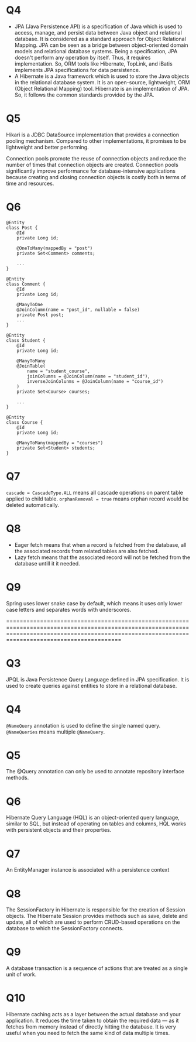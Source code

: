 # Q4

- JPA (Java Persistence API) is a specification of Java which is used to access, manage, and persist data between Java object and relational database. It is considered as a standard approach for Object Relational Mapping.
  JPA can be seen as a bridge between object-oriented domain models and relational database systems. Being a specification, JPA doesn't perform any operation by itself. Thus, it requires implementation. So, ORM tools like Hibernate, TopLink, and iBatis implements JPA specifications for data persistence.
- A Hibernate is a Java framework which is used to store the Java objects in the relational database system. It is an open-source, lightweight, ORM (Object Relational Mapping) tool.
  Hibernate is an implementation of JPA. So, it follows the common standards provided by the JPA.

# Q5

Hikari is a JDBC DataSource implementation that provides a connection pooling mechanism. Compared to other implementations, it promises to be lightweight and better performing.

Connection pools promote the reuse of connection objects and reduce the number of times that connection objects are created. Connection pools significantly improve performance for database-intensive applications because creating and closing connection objects is costly both in terms of time and resources.

# Q6

```
@Entity
class Post {
    @Id
    private Long id;

    @OneToMany(mappedBy = "post")
    private Set<Comment> comments;

    ...
}

@Entity
class Comment {
    @Id
    private Long id;

    @ManyToOne
    @JoinColumn(name = "post_id", nullable = false)
    private Post post;
    ...
}
```

```
@Entity
class Student {
    @Id
    private Long id;

    @ManyToMany
    @JoinTable(
        name = "student_course",
        joinColumns = @JoinColumn(name = "student_id"),
        inverseJoinColunms = @JoinColumn(name = "course_id")
    )
    private Set<Course> courses;

    ...
}

@Entity
class Course {
    @Id
    private Long id;

    @ManyToMany(mappedBy = "courses")
    private Set<Student> students;
}
```

# Q7

```cascade = CascadeType.ALL``` means all cascade operations on parent table applied to child table. ```orphanRemoval = true``` means orphan record would be deleted automatically.

# Q8

- Eager fetch means that when a record is fetched from the database, all the associated records from related tables are also fetched.
- Lazy fetch means that the associated record will not be fetched from the database untill it it needed.

# Q9

Spring uses lower snake case by default, which means it uses only lower case letters and separates words with underscores.

====================================================================================================================================================================================================

# Q3

JPQL is Java Persistence Query Language defined in JPA specification. It is used to create queries against entities to store in a relational database.

# Q4

```@NameQuery``` annotation is used to define the single named query. ```@NameQueries``` means multiple ```@NameQuery```.

# Q5

The @Query annotation can only be used to annotate repository interface methods.

# Q6

Hibernate Query Language (HQL) is an object-oriented query language, similar to SQL, but instead of operating on tables and columns, HQL works with persistent objects and their properties.

# Q7

An EntityManager instance is associated with a persistence context

# Q8

The SessionFactory in Hibernate is responsible for the creation of Session objects. The Hibernate Session provides methods such as save, delete and update, all of which are used to perform CRUD-based operations on the database to which the SessionFactory connects.

# Q9

A database transaction is a sequence of actions that are treated as a single unit of work. 

# Q10

Hibernate caching acts as a layer between the actual database and your application. It reduces the time taken to obtain the required data — as it fetches from memory instead of directly hitting the database. It is very useful when you need to fetch the same kind of data multiple times.
